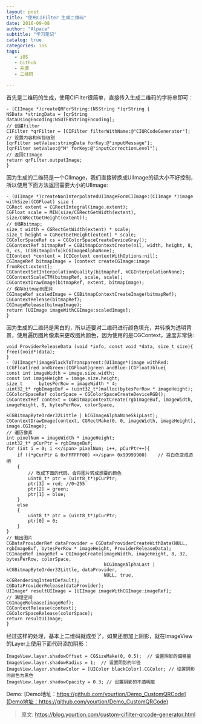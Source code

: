 ```yaml
---
layout: post
title: "使用CIFilter 生成二维码"
date: 2016-09-08
author: "Alpaca"
subtitle: "学习笔记"
catalog: true
categories: ios
tags:
   - iOS
   - Github
   - 开源
   - 二维码
  
---
```


首先是二维码的生成，使用CIFilter很简单，直接传入生成二维码的字符串即可：  

    - (CIImage *)createQRForString:(NSString *)qrString {
    NSData *stringData = [qrString dataUsingEncoding:NSUTF8StringEncoding];
    // 创建filter
    CIFilter *qrFilter = [CIFilter filterWithName:@"CIQRCodeGenerator"];
    // 设置内容和纠错级别
    [qrFilter setValue:stringData forKey:@"inputMessage"];
    [qrFilter setValue:@"M" forKey:@"inputCorrectionLevel"];
    // 返回CIImage
    return qrFilter.outputImage;
    }  
    
因为生成的二维码是一个CIImage，我们直接转换成UIImage的话大小不好控制，所以使用下面方法返回需要大小的UIImage:  

    - (UIImage *)createNonInterpolatedUIImageFormCIImage:(CIImage *)image withSize:(CGFloat) size {
    CGRect extent = CGRectIntegral(image.extent);
    CGFloat scale = MIN(size/CGRectGetWidth(extent), size/CGRectGetHeight(extent));
    // 创建bitmap;
    size_t width = CGRectGetWidth(extent) * scale;
    size_t height = CGRectGetHeight(extent) * scale;
    CGColorSpaceRef cs = CGColorSpaceCreateDeviceGray();
    CGContextRef bitmapRef = CGBitmapContextCreate(nil, width, height, 8, 0, cs, (CGBitmapInfo)kCGImageAlphaNone);
    CIContext *context = [CIContext contextWithOptions:nil];
    CGImageRef bitmapImage = [context createCGImage:image fromRect:extent];
    CGContextSetInterpolationQuality(bitmapRef, kCGInterpolationNone);
    CGContextScaleCTM(bitmapRef, scale, scale);
    CGContextDrawImage(bitmapRef, extent, bitmapImage);
    // 保存bitmap到图片
    CGImageRef scaledImage = CGBitmapContextCreateImage(bitmapRef);
    CGContextRelease(bitmapRef);
    CGImageRelease(bitmapImage);
    return [UIImage imageWithCGImage:scaledImage];
    }  
    
因为生成的二维码是黑白的，所以还要对二维码进行颜色填充，并转换为透明背景，使用遍历图片像素来更改图片颜色，因为使用的是CGContext，速度非常快:  

    void ProviderReleaseData (void *info, const void *data, size_t size){
    free((void*)data);
    }
    - (UIImage*)imageBlackToTransparent:(UIImage*)image withRed:(CGFloat)red andGreen:(CGFloat)green andBlue:(CGFloat)blue{
    const int imageWidth = image.size.width;
    const int imageHeight = image.size.height;
    size_t      bytesPerRow = imageWidth * 4;
    uint32_t* rgbImageBuf = (uint32_t*)malloc(bytesPerRow * imageHeight);
    CGColorSpaceRef colorSpace = CGColorSpaceCreateDeviceRGB();
    CGContextRef context = CGBitmapContextCreate(rgbImageBuf, imageWidth, imageHeight, 8, bytesPerRow, colorSpace,
                                                 kCGBitmapByteOrder32Little | kCGImageAlphaNoneSkipLast);
    CGContextDrawImage(context, CGRectMake(0, 0, imageWidth, imageHeight), image.CGImage);
    // 遍历像素
    int pixelNum = imageWidth * imageHeight;
    uint32_t* pCurPtr = rgbImageBuf;
    for (int i = 0; i <</span> pixelNum; i++, pCurPtr++){
        if ((*pCurPtr & 0xFFFFFF00) <</span> 0x99999900)    // 将白色变成透明
        {
            // 改成下面的代码，会将图片转成想要的颜色
            uint8_t* ptr = (uint8_t*)pCurPtr;
            ptr[3] = red; //0~255
            ptr[2] = green;
            ptr[1] = blue;
        }
        else
        {
            uint8_t* ptr = (uint8_t*)pCurPtr;
            ptr[0] = 0;
        }
    }
    // 输出图片
    CGDataProviderRef dataProvider = CGDataProviderCreateWithData(NULL, rgbImageBuf, bytesPerRow * imageHeight, ProviderReleaseData);
    CGImageRef imageRef = CGImageCreate(imageWidth, imageHeight, 8, 32, bytesPerRow, colorSpace,
                                        kCGImageAlphaLast | kCGBitmapByteOrder32Little, dataProvider,
                                        NULL, true, kCGRenderingIntentDefault);
    CGDataProviderRelease(dataProvider);
    UIImage* resultUIImage = [UIImage imageWithCGImage:imageRef];
    // 清理空间
    CGImageRelease(imageRef);
    CGContextRelease(context);
    CGColorSpaceRelease(colorSpace);
    return resultUIImage;
    } 
    
经过这样的处理，基本上二维码就成型了，如果还想加上阴影，就在ImageView的Layer上使用下面代码添加阴影：  

    ImageView.layer.shadowOffset = CGSizeMake(0, 0.5);  // 设置阴影的偏移量
    ImageView.layer.shadowRadius = 1;  // 设置阴影的半径
    ImageView.layer.shadowColor = [UIColor blackColor].CGColor; // 设置阴影的颜色为黑色
    ImageView.layer.shadowOpacity = 0.3; // 设置阴影的不透明度  
    
Demo: [Demo地址：https://github.com/yourtion/Demo_CustomQRCode](Demo地址：https://github.com/yourtion/Demo_CustomQRCode) 
 
> 原文: https://blog.yourtion.com/custom-cifilter-qrcode-generator.html 

